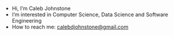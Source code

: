 - Hi, I’m Caleb Johnstone
- I’m interested in Computer Science, Data Science and Software Engineering
- How to reach me: calebdjohnstone@gmail.com
